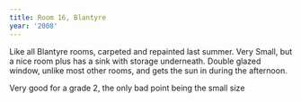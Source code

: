 ```yaml
---
title: Room 16, Blantyre
year: '2008'
---
```


Like all Blantyre rooms, carpeted and repainted last summer. Very Small, but a nice room plus has a sink with storage underneath. Double glazed window, unlike most other rooms, and gets the sun in during the afternoon.

Very good for a grade 2, the only bad point being the small size